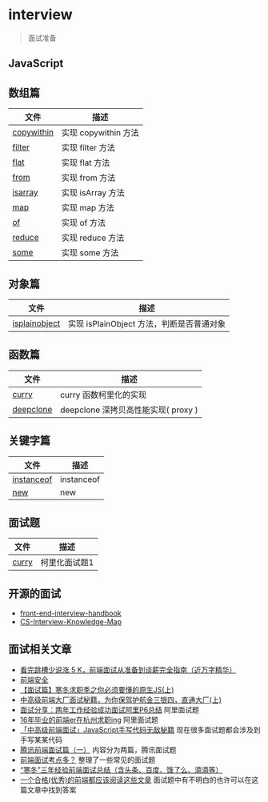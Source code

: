 # interview
> 面试准备

## JavaScript

## 数组篇

| 文件 | 描述 |
| ----- | ---- |
|[copywithin](src/js/array-copywithin.js) | 实现 copywithin 方法 |
|[filter](src/js/array-filter.js) | 实现 filter 方法 |
|[flat](src/js/array-flat.js) | 实现 flat 方法 |
|[from](src/js/array-from.js) | 实现 from 方法 |
|[isarray](src/js/array-isarray.js) | 实现 isArray 方法 |
|[map](src/js/array-map.js) | 实现 map 方法 |
|[of](src/js/array-of.js) | 实现 of 方法 |
|[reduce](src/js/array-reduce.js) | 实现 reduce 方法 |
|[some](src/js/array-some.js) | 实现 some 方法 |

## 对象篇

| 文件 | 描述 |
| ----- | ---- |
|[isplainobject](src/js/object-isplainobject.js) | 实现 isPlainObject 方法，判断是否普通对象 |

## 函数篇

| 文件 | 描述 |
| ----- | ---- |
|[curry](src/js/function-curry.js) | curry 函数柯里化的实现 |
|[deepclone](src/js/function-deepclone.js) | deepclone 深拷贝高性能实现( proxy ) |

## 关键字篇

| 文件 | 描述 |
| ----- | ---- |
|[instanceof](src/js/keyword-instanceof.js) | instanceof |
|[new](src/js/keyword-new.js) | new |

## 面试题

| 文件 | 描述 |
| ----- | ---- |
|[curry](src/interview/curry.js) | 柯里化面试题1 |

## 开源的面试
- [front-end-interview-handbook](https://github.com/yangshun/front-end-interview-handbook/blob/master/Translations/Chinese/README.md)
- [CS-Interview-Knowledge-Map](https://github.com/InterviewMap/CS-Interview-Knowledge-Map)

## 面试相关文章

- [看完跳槽少说涨 5 K，前端面试从准备到谈薪完全指南（近万字精华）](https://github.com/KieSun/Dream/issues/28)
- [前端安全](https://juejin.im/post/5dfb601a6fb9a0163d1a691c)
- [【面试篇】寒冬求职季之你必须要懂的原生JS(上)](https://juejin.im/post/5cab0c45f265da2513734390)
- [中高级前端大厂面试秘籍，为你保驾护航金三银四，直通大厂(上)](https://juejin.im/post/5c64d15d6fb9a049d37f9c20)
- [面试分享：两年工作经验成功面试阿里P6总结](https://juejin.im/post/5d690c726fb9a06b155dd40d) 阿里面试题
- [16年毕业的前端er在杭州求职ing](https://juejin.im/post/5a64541bf265da3e2d338862) 阿里面试题
- [「中高级前端面试」JavaScript手写代码无敌秘籍](https://juejin.im/post/5c9c3989e51d454e3a3902b6) 现在很多面试题都会涉及到手写某某代码
- [腾讯前端面试篇（一）](https://juejin.im/post/5c19c1b6e51d451d1e06c163) 内容分为两篇，腾讯面试题
- [前端面试考点多？](https://juejin.im/post/5aae076d6fb9a028cc6100a9) 整理了一些常见的面试题
- [“寒冬”三年经验前端面试总结（含头条、百度、饿了么、滴滴等）](https://juejin.im/post/5d9c2005f265da5bb977c55e)
- [一个合格(优秀)的前端都应该阅读这些文章](https://juejin.im/post/5d387f696fb9a07eeb13ea60) 面试题中有不明白的也许可以在这篇文章中找到答案